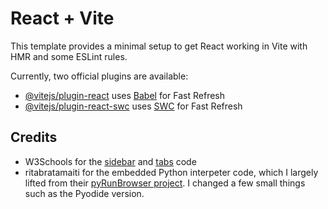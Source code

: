 # React + Vite

This template provides a minimal setup to get React working in Vite with HMR and some ESLint rules.

Currently, two official plugins are available:

- [@vitejs/plugin-react](https://github.com/vitejs/vite-plugin-react/blob/main/packages/plugin-react/README.md) uses [Babel](https://babeljs.io/) for Fast Refresh
- [@vitejs/plugin-react-swc](https://github.com/vitejs/vite-plugin-react-swc) uses [SWC](https://swc.rs/) for Fast Refresh


## Credits
- W3Schools for the [sidebar](https://www.w3schools.com/howto/howto_js_sidenav.asp#) and [tabs](https://www.w3schools.com/howto/howto_js_tabs.asp) code
- ritabratamaiti for the embedded Python interpeter code, which I largely lifted from their [pyRunBrowser project](https://github.com/ritabratamaiti/pyRunBrowser/tree/main). I changed a few small things such as the Pyodide version.